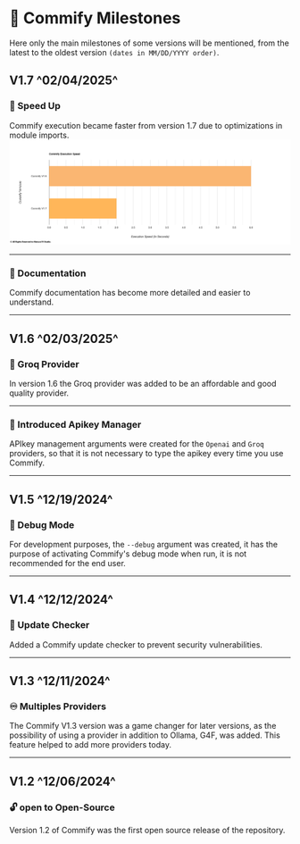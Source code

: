 # 💫 Commify Milestones

Here only the main milestones of some versions will be mentioned, from the latest to the oldest version `(dates in MM/DD/YYYY order)`.

## V1.7 ^02/04/2025^

### 💨 Speed Up

Commify execution became faster from version 1.7 due to optimizations in module imports.
[![img](./media/commify-exec-speed.png)](https://github.com/Matuco19/Commify)

---

### 📄 Documentation

Commify documentation has become more detailed and easier to understand.

---

## V1.6 ^02/03/2025^

### 🧠 Groq Provider

In version 1.6 the Groq provider was added to be an affordable and good quality provider.

---

### 🔑 Introduced Apikey Manager

APIkey management arguments were created for the `Openai` and `Groq` providers, so that it is not necessary to type the apikey every time you use Commify.

---

## V1.5 ^12/19/2024^

### 🐞 Debug Mode

For development purposes, the `--debug` argument was created, it has the purpose of activating Commify's debug mode when run, it is not recommended for the end user.

---

## V1.4 ^12/12/2024^

### 📢 Update Checker

Added a Commify update checker to prevent security vulnerabilities.

---

## V1.3 ^12/11/2024^

### ♾️ Multiples Providers

The Commify V1.3 version was a game changer for later versions, as the possibility of using a provider in addition to Ollama, G4F, was added. This feature helped to add more providers today.

---

## V1.2 ^12/06/2024^

### 🔓 open to Open-Source

Version 1.2 of Commify was the first open source release of the repository.
